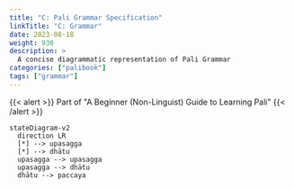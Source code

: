 ```yaml
---
title: "C: Pali Grammar Specification"
linkTitle: "C: Grammar"
date: 2023-08-18
weight: 930
description: >
  A concise diagrammatic representation of Pali Grammar
categories: ["palibook"]
tags: ["grammar"]
---
```


{{< alert >}}
Part of "A Beginner (Non-Linguist) Guide to Learning Pali"
{{< /alert >}}

```mermaid
stateDiagram-v2
  direction LR
  [*] --> upasagga
  [*] --> dhātu
  upasagga --> upasagga
  upasagga --> dhātu
  dhātu --> paccaya
```
